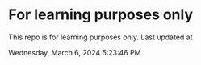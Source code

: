 # For learning purposes only
This repo is for learning purposes only.
Last updated at

Wednesday, March 6, 2024 5:23:46 PM

